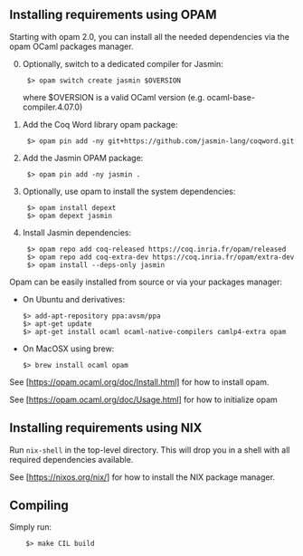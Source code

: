 Installing requirements using OPAM
--------------------------------------------------------------------

Starting with opam 2.0, you can install all the needed dependencies
via the opam OCaml packages manager.

  0. Optionally, switch to a dedicated compiler for Jasmin:

          $> opam switch create jasmin $OVERSION

     where $OVERSION is a valid OCaml version (e.g. ocaml-base-compiler.4.07.0)

  1. Add the Coq Word library opam package:

          $> opam pin add -ny git+https://github.com/jasmin-lang/coqword.git 

  2. Add the Jasmin OPAM package:

          $> opam pin add -ny jasmin .

  3. Optionally, use opam to install the system dependencies:

          $> opam install depext
          $> opam depext jasmin

  4. Install Jasmin dependencies:

          $> opam repo add coq-released https://coq.inria.fr/opam/released
          $> opam repo add coq-extra-dev https://coq.inria.fr/opam/extra-dev
          $> opam install --deps-only jasmin

Opam can be easily installed from source or via your packages manager:

  * On Ubuntu and derivatives:

        $> add-apt-repository ppa:avsm/ppa
        $> apt-get update
        $> apt-get install ocaml ocaml-native-compilers camlp4-extra opam

  * On MacOSX using brew:

        $> brew install ocaml opam

See [https://opam.ocaml.org/doc/Install.html] for how to install opam.

See [https://opam.ocaml.org/doc/Usage.html] for how to initialize opam

Installing requirements using NIX
--------------------------------------------------------------------

Run `nix-shell` in the top-level directory. This will drop you in a
shell with all required dependencies available.

See [https://nixos.org/nix/] for how to install the NIX package manager.

Compiling
--------------------------------------------------------------------

Simply run:

        $> make CIL build
